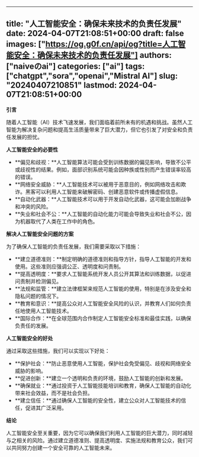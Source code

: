 
---
title: "人工智能安全：确保未来技术的负责任发展"
date: 2024-04-07T21:08:51+00:00
draft: false
images: ["https://og.g0f.cn/api/og?title=人工智能安全：确保未来技术的负责任发展"]
authors: ["naiveのai"]
categories: ["ai"]
tags: ["chatgpt","sora","openai","Mistral AI"]
slug: "20240407210851"
lastmod: 2024-04-07T21:08:51+00:00
---
**引言**

随着人工智能（AI）技术飞速发展，我们面临着前所未有的机遇和挑战。虽然人工智能为解决复杂问题和提高生活质量带来了巨大潜力，但它也引发了对安全和负责任发展的担忧。

**人工智能安全的必要性**

* **偏见和歧视：**人工智能算法可能会受到训练数据的偏见影响，导致不公平或歧视性的结果。例如，面部识别系统可能会因种族或性别而产生错误率较高的错误。
* **网络安全威胁：**人工智能技术可以被用于恶意目的，例如网络攻击和欺诈。黑客可以利用人工智能来破解密码、创建恶意软件或传播虚假信息。
* **自动化武器：**人工智能技术可以用于开发自动化武器，这可能会加剧战争和冲突的风险。
* **失业和社会不公：**人工智能的自动化能力可能会导致失业和社会不公，因为机器取代了人类在工作中的角色。

**解决人工智能安全问题的方案**

为了确保人工智能的负责任发展，我们需要采取以下措施：

* **建立道德准则：**制定明确的道德准则和指导方针，指导人工智能的开发和使用。这些准则应强调公正、透明度和问责制。
* **提高透明度：**要求人工智能系统开发人员公开其算法和训练数据，以促进问责制并检测偏见。
* **法规和监管：**建立法律框架来规范人工智能的使用，特别是在涉及安全和隐私问题的情况下。
* **教育和意识：**提高公众对人工智能安全风险的认识，并教育人们如何负责任地使用人工智能技术。
* **国际合作：**在全球范围内合作制定人工智能安全标准和最佳实践，以确保负责任的发展。

**人工智能安全的好处**

通过采取这些措施，我们可以实现以下好处：

* **保护社会：**防止恶意使用人工智能，保护社会免受偏见、歧视和网络安全威胁的影响。
* **促进创新：**建立一个透明和负责的环境，鼓励人工智能的创新和发展。
* **确保就业：**通过投资于人工智能技能培训和教育，确保人工智能的自动化带来社会效益，而不是社会负担。
* **建立信任：**通过确保人工智能的安全性，建立公众对人工智能技术的信任，促进其广泛采用。

**结论**

人工智能安全至关重要，因为它可以确保我们利用人工智能的巨大潜力，同时减轻与之相关的风险。通过建立道德准则、提高透明度、实施法规和教育公众，我们可以共同努力创建一个安全可靠的人工智能未来。